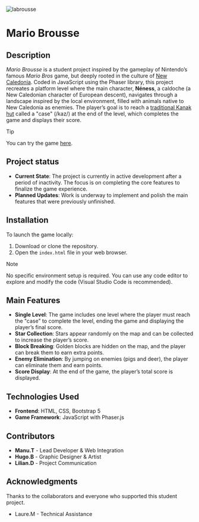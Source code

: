 ![labrousse](https://github.com/user-attachments/assets/47fd56b9-8eab-4d64-a7d0-be0ad1f43a47)
# Mario Brousse
## Description
*Mario Brousse* is a student project inspired by the gameplay of Nintendo’s famous *Mario Bros* game, but deeply rooted in the culture of [New Caledonia](https://en.wikipedia.org/wiki/New_Caledonia). Coded in JavaScript using the Phaser library, this project recreates a platform level where the main character, **Néness**, a caldoche (a New Caledonian character of European descent), navigates through a landscape inspired by the local environment, filled with animals native to New Caledonia as enemies. The player’s goal is to reach a [traditional Kanak hut](https://en.wikipedia.org/wiki/File:Kanak_house-2.jpg) called a "case" (/kaz/) at the end of the level, which completes the game and displays their score.

> [!TIP]
> You can try the game [here](https://mrgeymeurt.github.io/mario_brousse/).

## Project status
- **Current State**: The project is currently in active development after a period of inactivity. The focus is on completing the core features to finalize the game experience.
- **Planned Updates**: Work is underway to implement and polish the main features that were previously unfinished.

## Installation
To launch the game locally:

1. Download or clone the repository.
1. Open the ```index.html``` file in your web browser.
>[!NOTE]
>No specific environment setup is required. You can use any code editor to explore and modify the code (Visual Studio Code is recommended).

## Main Features
- **Single Level**: The game includes one level where the player must reach the "case" to complete the level, ending the game and displaying the player’s final score.
- **Star Collection**: Stars appear randomly on the map and can be collected to increase the player’s score.
- **Block Breaking**: Golden blocks are hidden on the map, and the player can break them to earn extra points.
- **Enemy Elimination**: By jumping on enemies (pigs and deer), the player can eliminate them and earn points.
- **Score Display**: At the end of the game, the player’s total score is displayed.

## Technologies Used
- **Frontend**: HTML, CSS, Bootstrap 5
- **Game Framework**: JavaScript with Phaser.js

## Contributors
- **Manu.T** - Lead Developer & Web Integration
- **Hugo.B** - Graphic Designer & Artist
- **Lilian.D** - Project Communication

## Acknowledgments
Thanks to the collaborators and everyone who supported this student project.
- Laure.M - Technical Assistance
